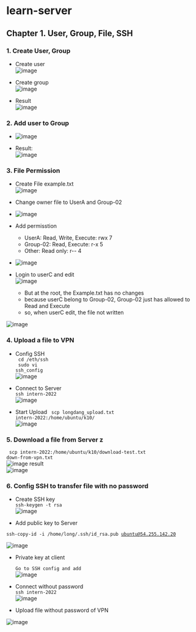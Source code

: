# learn-server

## Chapter 1. User, Group, File, SSH

### 1. Create User, Group 
- Create user <br>
![image](https://user-images.githubusercontent.com/100080625/175767944-1196b4a3-5070-4978-afd1-f7d119b82370.png)


- Create group <br>
![image](https://user-images.githubusercontent.com/100080625/175768063-1313fa54-b587-478f-922f-3a543b3bb424.png)


- Result <br>
![image](https://user-images.githubusercontent.com/100080625/175768030-32dd0db7-edb6-4919-9da2-b20b643c6d7b.png)


### 2. Add user to Group <br>
- ![image](https://user-images.githubusercontent.com/100080625/175768131-71734351-14c5-416f-8342-4e115cee3b47.png)


- Result: <br>
![image](https://user-images.githubusercontent.com/100080625/175768149-b48d5142-0553-40f9-a895-f88c2b94a489.png)


### 3. File Permission <br>
- Create File example.txt <br>
![image](https://user-images.githubusercontent.com/100080625/175768316-26af7afd-9846-44e0-84a3-57544bf8d616.png)


- Change owner file to UserA and Group-02 <br>
- ![image](https://user-images.githubusercontent.com/100080625/175768396-4cabf75f-2001-4e80-a64d-dee7097b5aac.png)


- Add permisstion <br>
  - UserA: Read, Write, Execute: rwx 7
  - Group-02: Read, Execute: r-x 5
  - Other: Read only:  r-- 4 <br>


- ![image](https://user-images.githubusercontent.com/100080625/175768443-270a582a-ad2f-4b0f-a4d4-1b83600aa3b4.png)


- Login to userC and edit <br>
![image](https://user-images.githubusercontent.com/100080625/175769711-038a1fba-ebf4-4e70-821c-1858041656d1.png)
    - But at the root, the Example.txt has no changes 
    - because userC belong to Group-02, Group-02 just has allowed to Read and Execute
    - so, when userC edit, the file not written <br>

![image](https://user-images.githubusercontent.com/100080625/175769443-774379a1-28d6-453a-9c9d-ad36b1a674f4.png)

### 4. Upload a file to VPN

- Config SSH <br>
    <code> cd /eth/ssh </code> <br>
    <code> sudo vi ssh_config </code> <br>
![image](https://user-images.githubusercontent.com/100080625/175781005-52fb5d0a-95d7-41e2-9fc3-e5c58c9b1367.png)


- Connect to Server <br>
  <code>ssh intern-2022</code> <br>
![image](https://user-images.githubusercontent.com/100080625/175782200-74e4763e-cde1-41f8-9297-a0a3051dc5d1.png)

- Start Upload
  <code> scp longdang_upload.txt intern-2022:/home/ubuntu/k10/ </code> <br>
![image](https://user-images.githubusercontent.com/100080625/175781812-9ad19b9f-cc31-4dc8-954e-186c6bb3ed47.png)

### 5. Download a file from Server z

  <code> scp intern-2022:/home/ubuntu/k10/download-test.txt down-from-vpn.txt </code> <br>
![image](https://user-images.githubusercontent.com/100080625/175781828-5e0167d4-0d55-4d05-9f32-5bdd38eaeb61.png)
  result <br>
![image](https://user-images.githubusercontent.com/100080625/175782302-d7d2ea71-21c6-449e-837b-8a2471eec7b6.png)


### 6. Config SSH to transfer file with no password
- Create SSH key <br>
  <code>ssh-keygen -t rsa</code> <br>
![image](https://user-images.githubusercontent.com/100080625/175782796-0ccf3542-1f45-4ee9-9705-584d99d124be.png)


- Add public key to Server <br>

 <code>ssh-copy-id -i /home/long/.ssh/id_rsa.pub ubuntu@54.255.142.20</code> <br>

![image](https://user-images.githubusercontent.com/100080625/175782824-d2b26c6c-7658-409b-96a3-74d309d6723d.png)


- Private key at client <br>
  
  <code>Go to SSH config and add</code> <br>
![image](https://user-images.githubusercontent.com/100080625/175782974-504f9ab6-5de1-43b0-8bc3-c77091ee9436.png)


- Connect without password <br>
  <code>ssh intern-2022 </code> <br>
![image](https://user-images.githubusercontent.com/100080625/175783017-41578501-e8f2-4b81-96d6-1a61dcaa06d0.png)


- Upload file without password of VPN <br>

![image](https://user-images.githubusercontent.com/100080625/175783203-e801a218-d595-48e1-b67d-7e3d9cd9d0b9.png)


